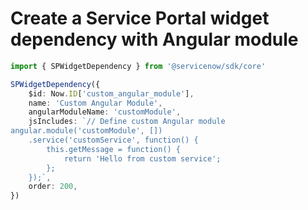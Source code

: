# Create a Service Portal widget dependency with Angular module

```typescript
import { SPWidgetDependency } from '@servicenow/sdk/core'

SPWidgetDependency({
    $id: Now.ID['custom_angular_module'],
    name: 'Custom Angular Module',
    angularModuleName: 'customModule',
    jsIncludes: `// Define custom Angular module
angular.module('customModule', [])
    .service('customService', function() {
        this.getMessage = function() {
            return 'Hello from custom service';
        };
    });`,
    order: 200,
})
```
